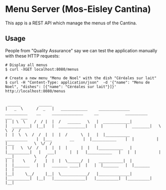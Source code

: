 # Menu Server (Mos-Eisley Cantina)

This app is a REST API which manage the menus of the Cantina.


## Usage

People from "Quality Assurance" say we can test the application manually with these HTTP requests:

```shell
# Display all menus
$ curl -XGET localhost:8080/menus

# Create a new menu "Menu de Noel" with the dish "Céréales sur lait"
$ curl -H "Content-Type: application/json"  -d '{"name": "Menu de Noel", "dishes": [{"name": "Céréales sur lait"}]}' http://localhost:8080/menus


 ______        ______                                                       
|   _  \      /  _   |   ____________     ______________                    __________    __	 ______________     __            __________    ___    ___
|  | \  \    /  / |  |  /   ______   \   |  ____________|                  |  ________|  |__| 	|  ____________|   |  |          |  ________|   \  \  /  /
|  |  \  \  /  /  |  |  |  /      \  |   |  |___________     __________    |  |___        __	|  |___________    |  |          |  |___         \  \/  /
|  |   \  \/  /   |  |  |  |      |  |   |___________   |   |__________|   |   ___|      |  |	|___________   |   |  |          |   ___|         \    /
|  |    \    /    |  |  |  \______/  |    ___________|  |                  |  |_______   |  | 	_______ ____|  |   |  |_______   |  |_______       |  |
|__|     \__/     |__|  \____________/   |______________|                  |__________|  |__|	|______________|   |__________|  |__________|      |__|   

```
